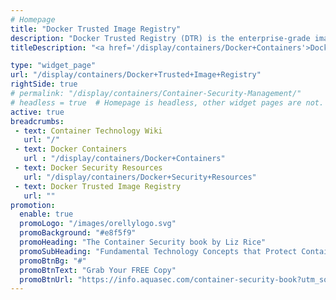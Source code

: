 ```yaml
---
# Homepage
title: "Docker Trusted Image Registry"
description: "Docker Trusted Registry (DTR) is the enterprise-grade image storage solution from Docker. It is installed behind a firewall so that Docker images can be securely stored and managed. This page gathers resources about the benefits of Docker trusted registry and how to work with it."
titleDescription: "<a href='/display/containers/Docker+Containers'>Docker</a> Trusted Registry (DTR) is the enterprise-grade image storage solution from <a href='/display/containers/Docker'>Docker</a>. It is installed behind a firewall so that Docker images can be securely stored and managed. This page gathers resources about the benefits of Docker trusted registry and how to work with it. " 

type: "widget_page"
url: "/display/containers/Docker+Trusted+Image+Registry" 
rightSide: true 
# permalink: "/display/containers/Container-Security-Management/"
# headless = true  # Homepage is headless, other widget pages are not.
active: true
breadcrumbs:
 - text: Container Technology Wiki
   url: "/"
 - text: Docker Containers
   url : "/display/containers/Docker+Containers"
 - text: Docker Security Resources
   url: "/display/containers/Docker+Security+Resources"
 - text: Docker Trusted Image Registry
   url: ""
promotion:
  enable: true
  promoLogo: "/images/orellylogo.svg"
  promoBackground: "#e8f5f9"
  promoHeading: "The Container Security book by Liz Rice"
  promoSubHeading: "Fundamental Technology Concepts that Protect Containerized Applications"
  promoBtnBg: "#"
  promoBtnText: "Grab Your FREE Copy"
  promoBtnUrl: "https://info.aquasec.com/container-security-book?utm_source=wiki"
---
```



